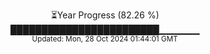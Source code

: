 <p align="center">
⏳Year Progress (82.26 %) <br>
████████████████████████▁▁▁▁▁▁ <br>
<sub>Updated: Mon, 28 Oct 2024 01:44:01 GMT</sub>
</p>

